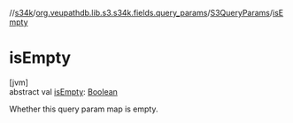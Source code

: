 //[s34k](../../../index.md)/[org.veupathdb.lib.s3.s34k.fields.query_params](../index.md)/[S3QueryParams](index.md)/[isEmpty](is-empty.md)

# isEmpty

[jvm]\
abstract val [isEmpty](is-empty.md): [Boolean](https://kotlinlang.org/api/latest/jvm/stdlib/kotlin/-boolean/index.html)

Whether this query param map is empty.
